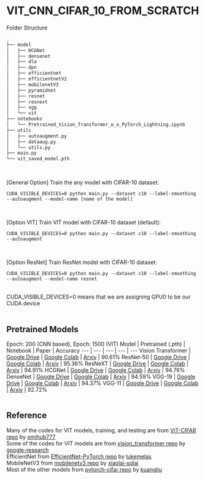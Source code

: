 # VIT_CNN_CIFAR_10_FROM_SCRATCH

Folder Structure
```bash
.
├── model
│   ├── HCGNet
│   ├── densenet
│   ├── dla
│   ├── dpn
│   ├── efficientnet
│   ├── efficientnetV2
│   ├── mobilenetV3
│   ├── pyramidnet
│   ├── resnet
│   ├── resnext
│   ├── vgg
│   └── vit
├── notebooks
│   └── Pretrained_Vision_Transformer_w_o_PyTorch_Lightning.ipynb
├── utils
│   ├── autoaugment.py
│   ├── dataaug.py
│   └── utils.py
├── main.py
└── vit_saved_model.pth          
```

</br>

[General Option] Train the any model with CIFAR-10 dataset:
```
CUDA_VISIBLE_DEVICES=0 python main.py --dataset c10 --label-smoothing --autoaugment --model-name [name of the model]
```
</br>

[Option VIT] Train VIT model with CIFAR-10 dataset (default):
```
CUDA_VISIBLE_DEVICES=0 python main.py --dataset c10 --label-smoothing --autoaugment
```
</br>

[Option ResNet] Train ResNet model with CIFAR-10 dataset:
```
CUDA_VISIBLE_DEVICES=0 python main.py --dataset c10 --label-smoothing --autoaugment --model-name resnet
```
</br>
CUDA_VISIBLE_DEVICES=0 means that we are assigning GPU0 to be our CUDA device
</br>
</br>

## Pretrained Models
Epoch: 200 (CNN based), Epoch: 1500 (VIT)
Model | Pretrained (.pth) | Notebook | Paper | Accuracy
--- | --- | --- | --- | ---
Vision Transformer | [Google Drive](https://drive.google.com/file/d/1EsMUTy-IwISqsbFDyn_6pG4XExA6mE2P/view?usp=sharing) | [Google Colab](https://colab.research.google.com/drive/1vPFNCh2xMp7fgckaY9fGt0zkdPCq3rLO?usp=sharing) | [Arxiv](https://arxiv.org/pdf/2010.11929.pdf) | 90.61%
ResNet-50 | [Google Drive](https://drive.google.com/file/d/1FNsXhHEpEKiZQFgk8vBppmGIABEYXb88/view?usp=sharing) | [Google Colab](https://colab.research.google.com/drive/1NSBEJSnQ4wgt6_bvPPKlbyxASZcZgfH6?usp=sharing) | [Arxiv](https://arxiv.org/pdf/1512.03385.pdf) | 95.36%
ResNeXT | [Google Drive](https://drive.google.com/file/d/1LBn_AVSaQv1O0LaGN8JUWwwyFQ5_mIwl/view?usp=sharing) | [Google Colab](https://colab.research.google.com/drive/1yTg8EmAi2yVpKBthnh-S47sG6dPEoQxD?usp=sharing) | [Arxiv](https://arxiv.org/pdf/1611.05431.pdf) | 94.91%
HCGNet | [Google Drive](https://drive.google.com/file/d/1jNDtVZTB9DAWB9ZzaVUbF-sE2-LsMq1O/view?usp=sharing) | [Google Colab](https://colab.research.google.com/drive/10Ey9Dc2Va3b2O-L15a27AqOXj7cYtMtm?usp=sharing) | [Arxiv](https://arxiv.org/pdf/1908.09699.pdf) | 94.76%
DenseNet | [Google Drive](https://drive.google.com/file/d/1NVe2wwJLxL1XH1tbenrVU7iV5Tx3DuyL/view?usp=sharing) | [Google Colab](https://colab.research.google.com/drive/197uig6UEecpbLIswSKps4Fu4oaRN1yuS?usp=sharing) | [Arxiv](https://arxiv.org/pdf/1608.06993.pdf) | 94.59%
VGG-19 | [Google Drive](https://drive.google.com/file/d/1kNcRFOpmotVaKER9ThTpYIdWQg_p8_Ab/view?usp=sharing) | [Google Colab](https://colab.research.google.com/drive/1bxbpmPQsnb1DzwQGz1m9QTacUDwBkGh7?usp=sharing) | [Arxiv](https://arxiv.org/pdf/1409.1556.pdf) | 94.37%
VGG-11 | [Google Drive](https://drive.google.com/file/d/1h4C4WQHqVhGOHKyCkk41unA_A9Ao4R3h/view?usp=sharing) | [Google Colab](https://colab.research.google.com/drive/1DOPFU3J6_mxVDCvJLH9lBL1rbH84LGrD?usp=sharing) | [Arxiv](https://arxiv.org/pdf/1409.1556.pdf) | 92.72%
</br>
</br>

## Reference
Many of the codes for VIT models, training, and testing are from [ViT-CIFAR repo](https://github.com/omihub777/ViT-CIFAR) by [omihub777](https://github.com/omihub777)</br>
Some of the codes for VIT models are from [vision_transformer repo](https://github.com/google-research/vision_transformer) by [google-research](https://github.com/google-research)</br>
EfficientNet from [EfficientNet-PyTorch repo](https://github.com/lukemelas/EfficientNet-PyTorch) by [lukemelas](https://github.com/lukemelas)</br>
MobileNetV3 from [mobilenetv3 repo](https://github.com/xiaolai-sqlai/mobilenetv3) by [xiaolai-sqlai](https://github.com/xiaolai-sqlai)</br>
Most of the other models from [pytorch-cifar repo](https://github.com/kuangliu/pytorch-cifar) by [kuangliu](https://github.com/kuangliu/pytorch-cifar)
